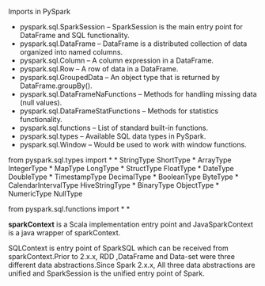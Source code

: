 Imports in PySpark
* pyspark.sql.SparkSession            – SparkSession is the main entry point for DataFrame and SQL functionality.
* pyspark.sql.DataFrame               – DataFrame is a distributed collection of data organized into named columns.
* pyspark.sql.Column                  – A column expression in a DataFrame.
* pyspark.sql.Row                     – A row of data in a DataFrame.
* pyspark.sql.GroupedData             – An object type that is returned by DataFrame.groupBy().
* pyspark.sql.DataFrameNaFunctions    – Methods for handling missing data (null values).
* pyspark.sql.DataFrameStatFunctions  – Methods for statistics functionality.
* pyspark.sql.functions               – List of standard built-in functions.
* pyspark.sql.types                   – Available SQL data types in PySpark.
* pyspark.sql.Window                  – Would be used to work with window functions.

from pyspark.sql.types import *
	* 	StringType	ShortType
	* 	ArrayType	IntegerType
	* 	MapType	LongType
	* 	StructType	FloatType
	* 	DateType	DoubleType
	* 	TimestampType	DecimalType
	* 	BooleanType	ByteType
	* 	CalendarIntervalType	HiveStringType
	* 	BinaryType	ObjectType
	* 	NumericType	NullType

from pyspark.sql.functions import *
	* 	


**sparkContext** is a Scala implementation entry point and JavaSparkContext is a java wrapper of sparkContext.

SQLContext is entry point of SparkSQL which can be received from sparkContext.Prior to 2.x.x, RDD ,DataFrame and Data-set were three different data abstractions.Since Spark 2.x.x, 
All three data abstractions are unified and SparkSession is the unified entry point of Spark.

